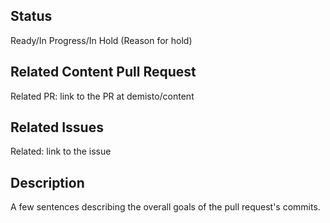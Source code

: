 <!-- REMINDER: THIS IS A PUBLIC REPO DO NOT POST HERE SECRETS/SENSITIVE DATA -->

## Status
Ready/In Progress/In Hold (Reason for hold)

## Related Content Pull Request
Related PR: link to the PR at demisto/content

## Related Issues
Related: link to the issue

## Description
A few sentences describing the overall goals of the pull request's commits.
